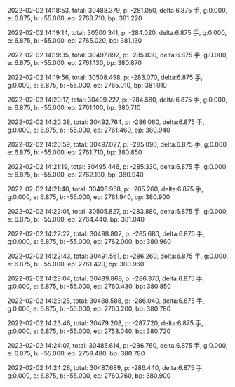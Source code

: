2022-02-02 14:18:53, total: 30488.379, p: -281.050, delta:6.875 手, g:0.000, e: 6.875, b: -55.000, ep: 2768.710, bp: 381.220

2022-02-02 14:19:14, total: 30500.341, p: -284.020, delta:6.875 手, g:0.000, e: 6.875, b: -55.000, ep: 2765.020, bp: 381.130

2022-02-02 14:19:35, total: 30497.892, p: -285.830, delta:6.875 手, g:0.000, e: 6.875, b: -55.000, ep: 2761.130, bp: 380.870

2022-02-02 14:19:56, total: 30508.498, p: -283.070, delta:6.875 手, g:0.000, e: 6.875, b: -55.000, ep: 2765.010, bp: 381.010

2022-02-02 14:20:17, total: 30499.227, p: -284.580, delta:6.875 手, g:0.000, e: 6.875, b: -55.000, ep: 2761.100, bp: 380.710

2022-02-02 14:20:38, total: 30492.764, p: -286.060, delta:6.875 手, g:0.000, e: 6.875, b: -55.000, ep: 2761.460, bp: 380.940

2022-02-02 14:20:59, total: 30497.027, p: -285.090, delta:6.875 手, g:0.000, e: 6.875, b: -55.000, ep: 2761.710, bp: 380.850

2022-02-02 14:21:19, total: 30495.446, p: -285.330, delta:6.875 手, g:0.000, e: 6.875, b: -55.000, ep: 2762.190, bp: 380.940

2022-02-02 14:21:40, total: 30496.958, p: -285.260, delta:6.875 手, g:0.000, e: 6.875, b: -55.000, ep: 2761.940, bp: 380.900

2022-02-02 14:22:01, total: 30505.827, p: -283.880, delta:6.875 手, g:0.000, e: 6.875, b: -55.000, ep: 2764.440, bp: 381.040

2022-02-02 14:22:22, total: 30498.802, p: -285.680, delta:6.875 手, g:0.000, e: 6.875, b: -55.000, ep: 2762.000, bp: 380.960

2022-02-02 14:22:43, total: 30491.561, p: -286.260, delta:6.875 手, g:0.000, e: 6.875, b: -55.000, ep: 2761.420, bp: 380.960

2022-02-02 14:23:04, total: 30489.868, p: -286.370, delta:6.875 手, g:0.000, e: 6.875, b: -55.000, ep: 2760.430, bp: 380.850

2022-02-02 14:23:25, total: 30488.588, p: -286.040, delta:6.875 手, g:0.000, e: 6.875, b: -55.000, ep: 2760.200, bp: 380.780

2022-02-02 14:23:46, total: 30479.208, p: -287.720, delta:6.875 手, g:0.000, e: 6.875, b: -55.000, ep: 2758.040, bp: 380.720

2022-02-02 14:24:07, total: 30485.614, p: -286.760, delta:6.875 手, g:0.000, e: 6.875, b: -55.000, ep: 2759.480, bp: 380.780

2022-02-02 14:24:28, total: 30487.689, p: -286.440, delta:6.875 手, g:0.000, e: 6.875, b: -55.000, ep: 2760.760, bp: 380.900